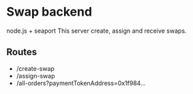 
# Swap backend

node.js + seaport
This server create, assign and receive swaps.


## Routes

- /create-swap
- /assign-swap
- /all-orders?paymentTokenAddress=0x1f984...

